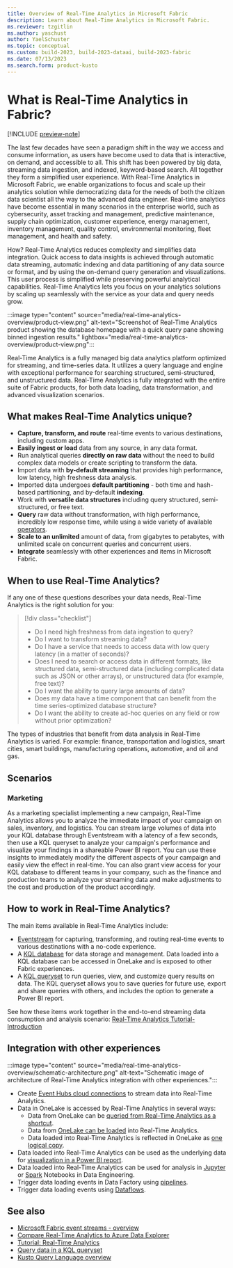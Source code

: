 ```yaml
---
title: Overview of Real-Time Analytics in Microsoft Fabric
description: Learn about Real-Time Analytics in Microsoft Fabric.
ms.reviewer: tzgitlin
ms.author: yaschust
author: YaelSchuster
ms.topic: conceptual
ms.custom: build-2023, build-2023-dataai, build-2023-fabric
ms.date: 07/13/2023
ms.search.form: product-kusto
---
```

# What is Real-Time Analytics in Fabric?

[!INCLUDE [preview-note](../includes/preview-note.md)]

The last few decades have seen a paradigm shift in the way we access and consume information, as users have become used to data that is interactive, on demand, and accessible to all. This shift has been powered by big data, streaming data ingestion, and indexed, keyword-based search. All together they form a simplified user experience. With Real-Time Analytics in Microsoft Fabric, we enable organizations to focus and scale up their analytics solution while democratizing data for the needs of both the citizen data scientist all the way to the advanced data engineer. Real-time analytics have become essential in many scenarios in the enterprise world, such as cybersecurity, asset tracking and management, predictive maintenance, supply chain optimization, customer experience, energy management, inventory management, quality control, environmental monitoring, fleet management, and health and safety.

How? Real-Time Analytics reduces complexity and simplifies data integration. Quick access to data insights is achieved through automatic data streaming, automatic indexing and data partitioning of any data source or format, and by using the on-demand query generation and visualizations. This user process is simplified while preserving powerful analytical capabilities. Real-Time Analytics lets you focus on your analytics solutions by scaling up seamlessly with the service as your data and query needs grow.

:::image type="content" source="media/real-time-analytics-overview/product-view.png" alt-text="Screenshot of Real-Time Analytics product showing the database homepage with a quick query pane showing binned ingestion results." lightbox="media/real-time-analytics-overview/product-view.png":::

Real-Time Analytics is a fully managed big data analytics platform optimized for streaming, and time-series data. It utilizes a query language and engine with exceptional performance for searching structured, semi-structured, and unstructured data. Real-Time Analytics is fully integrated with the entire suite of Fabric products, for both data loading, data transformation, and advanced visualization scenarios.

## What makes Real-Time Analytics unique?

* **Capture, transform, and route** real-time events to various destinations, including custom apps.
* **Easily ingest or load** data from any source, in any data format.
* Run analytical queries **directly on raw data** without the need to build complex data models or create scripting to transform the data.
* Import data with **by-default streaming** that provides high performance, low latency, high freshness data analysis.
* Imported data undergoes **default partitioning** - both time and hash-based partitioning, and by-default **indexing**.
* Work with **versatile data structures** including query structured, semi-structured, or free text.
* **Query** raw data without transformation, with high performance, incredibly low response time, while using a wide variety of available [operators](/azure/data-explorer/kusto/query/index?context=/fabric/context/context).
* **Scale to an unlimited** amount of data, from gigabytes to petabytes, with unlimited scale on concurrent queries and concurrent users.
* **Integrate** seamlessly with other experiences and items in Microsoft Fabric.

## When to use Real-Time Analytics?

If any one of these questions describes your data needs, Real-Time Analytics is the right solution for you:

> [!div class="checklist"]
>
> * Do I need high freshness from data ingestion to query?
> * Do I want to transform streaming data?
> * Do I have a service that needs to access data with low query latency (in a matter of seconds)?
> * Does I need to search or access data in different formats, like structured data, semi-structured data (including complicated data such as JSON or other arrays), or unstructured data (for example, free text)?
> * Do I want the ability to query large amounts of data?
> * Does my data have a time component that can benefit from the time series-optimized database structure?
> * Do I want the ability to create ad-hoc queries on any field or row without prior optimization?

The types of industries that benefit from data analysis in Real-Time Analytics is varied. For example: finance, transportation and logistics, smart cities, smart buildings, manufacturing operations, automotive, and oil and gas.

## Scenarios

### Marketing

As a marketing specialist implementing a new campaign, Real-Time Analytics allows you to analyze the immediate impact of your campaign on sales, inventory, and logistics. You can stream large volumes of data into your KQL database through Eventstream with a latency of a few seconds, then use a KQL queryset to analyze your campaign's performance and visualize your findings in a shareable Power BI report. You can use these insights to immediately modify the different aspects of your campaign and easily view the effect in real-time. You can also grant view access for your KQL database to different teams in your company, such as the finance and production teams to analyze your streaming data and make adjustments to the cost and production of the product accordingly.

## How to work in Real-Time Analytics?

The main items available in Real-Time Analytics include:

* [Eventstream](event-streams/overview.md) for capturing, transforming, and routing real-time events to various destinations with a no-code experience.
* A [KQL database](create-database.md) for data storage and management. Data loaded into a KQL database can be accessed in OneLake and is exposed to other Fabric experiences.
* A [KQL queryset](kusto-query-set.md) to run queries, view, and customize query results on data. The KQL queryset allows you to save queries for future use, export and share queries with others, and includes the option to generate a Power BI report.

See how these items work together in the end-to-end streaming data consumption and analysis scenario: [Real-Time Analytics Tutorial- Introduction](tutorial-introduction.md)

## Integration with other experiences

:::image type="content" source="media/real-time-analytics-overview/schematic-architecture.png" alt-text="Schematic image of architecture of Real-Time Analytics integration with other experiences.":::

* Create [Event Hubs cloud connections](get-data-event-hub.md) to stream data into Real-Time Analytics.
* Data in OneLake is accessed by Real-Time Analytics in several ways:
  * Data from OneLake can be [queried from Real-Time Analytics as a shortcut](onelake-shortcuts.md?tab=onelake-shortcut).
  * Data from [OneLake can be loaded](get-data-onelake.md) into Real-Time Analytics.
  * Data loaded into Real-Time Analytics is reflected in OneLake as [one logical copy](onelake-mirroring.md).
* Data loaded into Real-Time Analytics can be used as the underlying data for [visualization in a Power BI report](create-powerbi-report.md).
* Data loaded into Real-Time Analytics can be used for analysis in [Jupyter](jupyter-notebook.md) or [Spark](spark-connector.md) Notebooks in Data Engineering.
* Trigger data loading events in Data Factory using [pipelines](../data-factory/connector-overview.md#supported-data-stores-in-data-pipeline).
* Trigger data loading events using [Dataflows](../data-factory/connector-overview.md#supported-data-connectors-in-dataflows).

## See also

* [Microsoft Fabric event streams - overview](event-streams/overview.md)
* [Compare Real-Time Analytics to Azure Data Explorer](realtime-analytics-compare.md)
* [Tutorial: Real-Time Analytics](tutorial-introduction.md)
* [Query data in a KQL queryset](kusto-query-set.md)
* [Kusto Query Language overview](/azure/data-explorer/kusto/query/index?context=/fabric/context/context)
